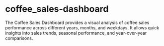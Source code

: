# coffee_sales-dashboard
The Coffee Sales Dashboard provides a visual analysis of coffee sales performance across different years, months, and weekdays. It allows quick insights into sales trends, seasonal performance, and year-over-year comparisons.
